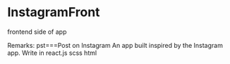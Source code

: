 ﻿# InstagramFront

 frontend side of app

Remarks:
pst===Post on Instagram
An app built inspired by the Instagram app. Write in react.js scss html
